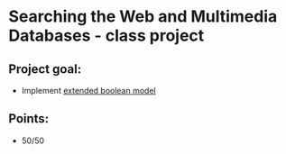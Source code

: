 # Searching the Web and Multimedia Databases - class project

## Project goal:
+ Implement [extended boolean model](https://en.wikipedia.org/wiki/Extended_Boolean_model)

## Points: 
+ 50/50
